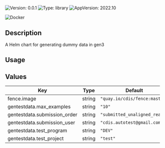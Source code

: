 # <no value>

![Version: 0.0.1](https://img.shields.io/badge/Version-0.0.1-informational?style=for-the-badge)
![Type: library](https://img.shields.io/badge/Type-library-informational?style=for-the-badge)
![AppVersion: 2022.10](https://img.shields.io/badge/AppVersion-2022.10-informational?style=for-the-badge)

![Docker](https://img.shields.io/badge/docker-2496ED?style=for-the-badge&logo=docker&logoColor=white)

## Description

A Helm chart for generating dummy data in gen3

## Usage
<fill out>

## Values

| Key | Type | Default | Description |
|-----|------|---------|-------------|
| fence.image | string | `"quay.io/cdis/fence:master"` |  |
| gentestdata.max_examples | string | `"10"` |  |
| gentestdata.submission_order | string | `"submitted_unaligned_reads"` |  |
| gentestdata.submission_user | string | `"cdis.autotest@gmail.com"` |  |
| gentestdata.test_program | string | `"DEV"` |  |
| gentestdata.test_project | string | `"test"` |  |

